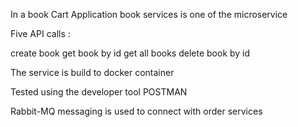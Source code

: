 In a book Cart Application book services is one of the microservice

Five API calls :

create book
get book by id
get all books
delete book by id


The service is build to docker container

Tested using the developer tool POSTMAN

Rabbit-MQ messaging is used to connect with order services 
